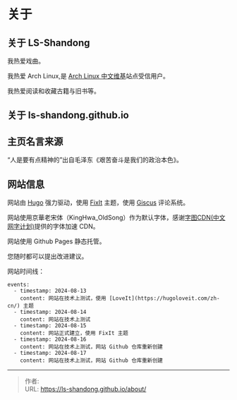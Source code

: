 # 关于

## 关于 LS-Shandong

我热爱戏曲。

我热爱 Arch Linux,是 [Arch Linux 中文维基](https://wiki.archlinuxcn.org)站点受信用户。

我热爱阅读和收藏古籍与旧书等。

## 关于 ls-shandong.github.io

## 主页名言来源

“人是要有点精神的”出自毛泽东《艰苦奋斗是我们的政治本色》。

## 网站信息

网站由 [Hugo](https://gohugo.io) 强力驱动，使用 [FixIt](https://fixit.lruihao.cn/zh-cn/) 主题，使用 [Giscus](https://giscus.app/zh-CN) 评论系统。

网站使用京華老宋体（KingHwa_OldSong）作为默认字体，感谢[字图CDN(中文网字计划)](https://chinese-font.netlify.app/cdn)提供的字体加速 CDN。

网站使用 Github Pages 静态托管。

您随时都可以提出改进建议。

网站时间线：

```timeline {animation=true}
events:
  - timestamp: 2024-08-13
    content: 网站在技术上测试，使用 [LoveIt](https://hugoloveit.com/zh-cn/) 主题
  - timestamp: 2024-08-14
    content: 网站在技术上测试
  - timestamp: 2024-08-15
    content: 网站正式建立，使用 FixIt 主题
  - timestamp: 2024-08-16
    content: 网站在技术上测试，网站 Github 仓库重新创建
  - timestamp: 2024-08-17
    content: 网站在技术上测试，网站 Github 仓库重新创建
```


---

> 作者:   
> URL: https://ls-shandong.github.io/about/  

